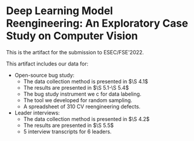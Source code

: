 # Deep Learning Model Reengineering: An Exploratory Case Study on Computer Vision

This is the artifact for the submission to ESEC/FSE'2022. 

This artifact includes our data for:
- Open-source bug study:
  - The data collection method is presented in $\S 4.1$
  - The results are presented in $\S 5.1-\S 5.4$
  - The bug study instrument we c for data labeling.
  - The tool we developed for random sampling.
  - A spreadsheet of 310 CV reengineering defects.
- Leader interviews:
  - The data collection method is presented in $\S 4.2$
  - The results are presented in $\S 5.5$
  - 5 interview transcripts for 6 leaders.

<!-- **For the spreadsheet, you may download to view it.* -->